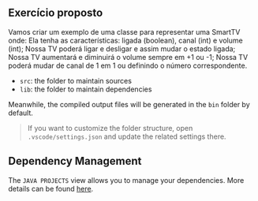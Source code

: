 ## Exercício proposto

Vamos criar um exemplo de uma classe para representar uma SmartTV onde:
Ela tenha as características: ligada (boolean), canal (int) e volume (int);
Nossa TV poderá ligar e desligar e assim mudar o estado ligada;
Nossa TV aumentará e diminuirá o volume sempre em +1 ou -1;
Nossa TV poderá mudar de canal de 1 em 1 ou definindo o número correspondente.

- `src`: the folder to maintain sources
- `lib`: the folder to maintain dependencies

Meanwhile, the compiled output files will be generated in the `bin` folder by default.

> If you want to customize the folder structure, open `.vscode/settings.json` and update the related settings there.

## Dependency Management

The `JAVA PROJECTS` view allows you to manage your dependencies. More details can be found [here](https://github.com/microsoft/vscode-java-dependency#manage-dependencies).

